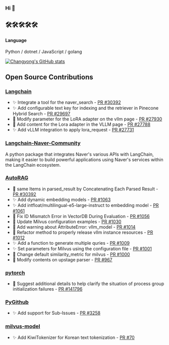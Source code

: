  
### Hi 👋

## 🛠🛠🛠🛠🛠
#### Language

Python / dotnet / JavaScript / golang

<!--<div float="left">
<img src='.icons/python-original.svg' width="25"> 
<img src='.icons/dotnet-original.svg' width="25"> 
<img src='.icons/nodejs-original.svg' width="25"> 
</div>-->

[![Changyong's GitHub stats](https://github-readme-stats.vercel.app/api?username=e7217&show_icons=true&include_all_commits=false)](https://github.com/e7217/)

## Open Source Contributions
### [Langchain](https://github.com/langchain-ai/langchain)
- ✨ Integrate a tool for the naver_search - [PR #30392](https://github.com/langchain-ai/langchain/pull/30392)
- ✨ Add configurable text key for indexing and the retriever in Pinecone Hybrid Search - [PR #29697](https://github.com/langchain-ai/langchain/pull/29697)
- 📝 Modify parameter for the LoRA adapter on the vllm page - [PR #27930](https://github.com/langchain-ai/langchain/pull/27930)
- 📝 Add content for the Lora adapter in the VLLM page - [PR #27788](https://github.com/langchain-ai/langchain/pull/27788)
- ✨ Add vLLM integration to apply lora_request - [PR #27731](https://github.com/langchain-ai/langchain/pull/27731)

### [Langchain-Naver-Community](https://github.com/e7217/langchain-naver-community)
A python package that integrates Naver's various APIs with LangChain, making it easier to build powerful applications using Naver's services within the LangChain ecosystem.

### [AutoRAG](https://github.com/Marker-Inc-Korea/AutoRAG)
- 🐛 same Items in parsed_result by Concatenating Each Parsed Result - [PR #30392](https://github.com/Marker-Inc-Korea/AutoRAG/pull/1066)
- ✨ Add dynamic embedding models - [PR #1063](https://github.com/Marker-Inc-Korea/AutoRAG/pull/1063)
- ✨ Add intfloat/multilingual-e5-large-instruct to embedding model - [PR #1061](https://github.com/Marker-Inc-Korea/AutoRAG/pull/1061)
- 🐛 Fix ID Mismatch Error in VectorDB During Evaluation - [PR #1056](https://github.com/Marker-Inc-Korea/AutoRAG/pull/1056)
- 📝 Update Milvus configuration examples - [PR #1030](https://github.com/Marker-Inc-Korea/AutoRAG/pull/1030)
- 📝 Add warning about AttributeError: vllm_model - [PR #1014](https://github.com/Marker-Inc-Korea/AutoRAG/pull/1014)
- 🐛 Refactor method to properly release vllm instance resources - [PR #1012](https://github.com/Marker-Inc-Korea/AutoRAG/pull/1012)
- ✨ Add a function to generate multiple quries - [PR #1009](https://github.com/Marker-Inc-Korea/AutoRAG/pull/1009)
- ✨ Set parameters for Milvus using the configuration file - [PR #1001](https://github.com/Marker-Inc-Korea/AutoRAG/pull/1001)
- 🐛 Change default similarity_metric for milvus - [PR #1000](https://github.com/Marker-Inc-Korea/AutoRAG/pull/1000)
- 📝 Modify contents on upstage parser - [PR #967](https://github.com/Marker-Inc-Korea/AutoRAG/pull/967)

### [pytorch](https://github.com/pytorch/pytorch)
- 🐛 Suggest additional details to help clarify the situation of process group initialization failures - [PR #141796](https://github.com/pytorch/pytorch/pull/141796)

### [PyGithub](https://github.com/PyGithub/PyGithub)
- ✨ Add support for Sub-Issues - [PR #3258](https://github.com/PyGithub/PyGithub/pull/3258)

### [milvus-model](https://github.com/milvus-io/milvus-model)
- ✨ Add KiwiTokenizer for Korean text tokenization - [PR #70](https://github.com/milvus-io/milvus-model/pull/70)

